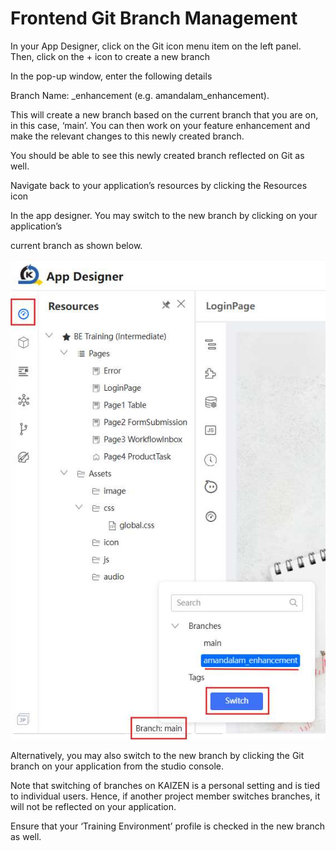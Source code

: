 # Frontend Git Branch Management

In your App Designer, click on the Git icon menu item on the left panel. Then, click on the + icon to create a new branch





In the pop-up window, enter the following details

Branch Name: <username>_enhancement (e.g. amandalam_enhancement).





This will create a new branch based on the current branch that you are on, in this case, ‘main’. You can then work on your feature enhancement and make the relevant changes to this newly created branch.





You should be able to see this newly created branch reflected on Git as well.





Navigate back to your application’s resources by clicking the Resources icon





In the app designer. You may switch to the new branch by clicking on your application’s

current branch as shown below.





![Image Description](./images/image_82.png)

Alternatively, you may also switch to the new branch by clicking the Git branch on your application from the studio console.





Note that switching of branches on KAIZEN is a personal setting and is tied to individual users. Hence, if another project member switches branches, it will not be reflected on your application.

Ensure that your ‘Training Environment’ profile is checked in the new branch as well.









